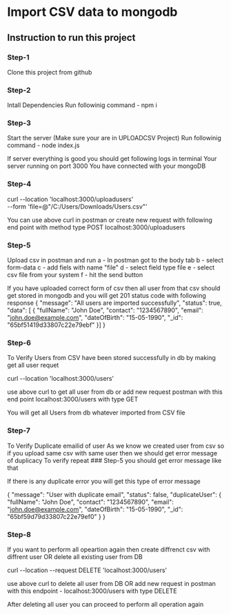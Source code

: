 # Import CSV data to mongodb

## Instruction to run this project

### Step-1
Clone this project from github

### Step-2
Intall Dependencies
Run followinig command - npm i

### Step-3
Start the server (Make sure your are in UPLOADCSV Project)
Run followinig command - node index.js

If server everything is good you should get following logs in terminal
Your server running on port 3000
You have connected with your mongoDB

### Step-4
curl --location 'localhost:3000/uploadusers' \
--form 'file=@"/C:/Users/Downloads/Users.csv"'

You can use above curl in postman or create new request with following end point with method type POST
localhost:3000/uploadusers

### Step-5
Upload csv in postman and run
a - In postman got to the body tab
b - select form-data
c - add fiels with name "file"
d - select field type file
e - select csv file from your system
f - hit the send button

If you have uploaded correct form of csv then all user from that csv should get stored in mongodb
and you will get 201 status code with following response
{
    "message": "All users are imported successfully",
    "status": true,
    "data": [
        {
            "fullName": "John Doe",
            "contact": "1234567890",
            "email": "john.doe@example.com",
            "dateOfBirth": "15-05-1990",
            "_id": "65bf51419d33807c22e79ebf"
        }]
}

### Step-6
To Verify Users from CSV have been stored successfully in db by making get all user requet

curl --location 'localhost:3000/users'

use above curl to get all user from db or add new request postman with this end point localhost:3000/users with type GET

You will get all Users from db whatever imported from CSV file

### Step-7
To Verify Duplicate emailid of user
As we know we created user from csv so if you upload same csv with same user then we should get 
error message of duplicacy
To verify repeat ### Step-5 you should get error message like that

If there is any duplicate error you will get this type of error message 

{
    "message": "User with duplicate email",
    "status": false,
    "duplicateUser": {
        "fullName": "John Doe",
        "contact": "1234567890",
        "email": "john.doe@example.com",
        "dateOfBirth": "15-05-1990",
        "_id": "65bf59d79d33807c22e79ef0"
    }
}

### Step-8
If you want to perform all opeartion again then create diffrenct csv with diffrent user OR delete all existing user from DB

curl --location --request DELETE 'localhost:3000/users'

use above curl to delete all user from DB
OR
add new request in postman with this endpoint - localhost:3000/users with type DELETE

After deleting all user you can proceed to perform all operation again
